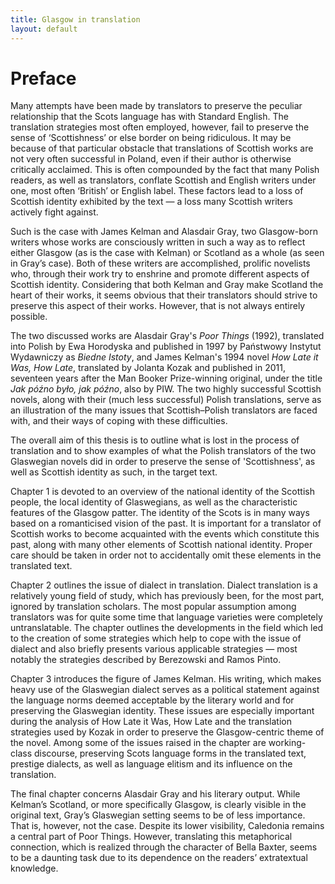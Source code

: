 ```yaml
---
title: Glasgow in translation
layout: default
---
```


# Preface

Many attempts have been made by translators to preserve the peculiar relationship that the Scots language has with Standard English. The translation strategies most often employed, however, fail to preserve the sense of ‘Scottishness’ or else border on being ridiculous. It may be because of that particular obstacle that translations of Scottish works are not very often successful in Poland, even if their author is otherwise critically acclaimed. This is often compounded by the fact that many Polish readers, as well as translators, conflate Scottish and English writers under one, most often ‘British’ or English label. These factors lead to a loss of Scottish identity exhibited by the text — a loss many Scottish writers actively fight against.

Such is the case with James Kelman and Alasdair Gray, two Glasgow-born writers whose works are consciously written in such a way as to reflect either Glasgow (as is the case with Kelman) or Scotland as a whole (as seen in Gray’s case). Both of these writers are accomplished, prolific novelists who, through their work try to enshrine and promote different aspects of Scottish identity. Considering that both Kelman and Gray make Scotland the heart of their works, it seems obvious that their translators should strive to preserve this aspect of their works. However, that is not always entirely possible.

The two discussed works are Alasdair Gray's *Poor Things* (1992), translated into Polish by Ewa Horodyska and published in 1997 by Państwowy Instytut Wydawniczy as *Biedne Istoty*, and James Kelman's 1994 novel *How Late it Was, How Late*, translated by Jolanta Kozak and published in 2011, seventeen years after the Man Booker Prize-winning original, under the title *Jak późno było, jak późno*, also by PIW. The two highly successful Scottish novels, along with their (much less successful) Polish translations, serve as an illustration of the many issues that Scottish–Polish translators are faced with, and their ways of coping with these difficulties. 

The overall aim of this thesis is to outline what is lost in the process of translation and to show examples of what the Polish translators of the two Glaswegian novels did in order to preserve the sense of 'Scottishness', as well as Scottish identity as such, in the target text. 

Chapter 1 is devoted to an overview of the national identity of the Scottish people, the local identity of Glaswegians, as well as the characteristic features of the Glasgow patter. The identity of the Scots is in many ways based on a romanticised vision of the past. It is important for a translator of Scottish works to become acquainted with the events which constitute this past, along with many other elements of Scottish national identity. Proper care should be taken in order not to accidentally omit these elements in the translated text.

Chapter 2 outlines the issue of dialect in translation. Dialect translation is a relatively young field of study, which has previously been, for the most part, ignored by translation scholars. The most popular assumption among translators was for quite some time that language varieties were completely untranslatable. The chapter outlines the developments in the field which led to the creation of some strategies which help to cope with the issue of dialect and also briefly presents various applicable strategies — most notably the strategies described by Berezowski and Ramos Pinto.

Chapter 3 introduces the figure of James Kelman. His writing, which makes heavy use of the Glaswegian dialect serves as a political statement against the language norms deemed acceptable by the literary world and for preserving the Glaswegian identity. These issues are especially important during the analysis of How Late it Was, How Late and the translation strategies used by Kozak in order to preserve the Glasgow-centric theme of the novel. Among some of the issues raised in the chapter are working-class discourse, preserving Scots language forms in the translated text, prestige dialects, as well as language elitism and its influence on the translation.

The final chapter concerns Alasdair Gray and his literary output. While Kelman’s Scotland, or more specifically Glasgow, is clearly visible in the original text, Gray’s Glaswegian setting seems to be of less importance. That is, however, not the case. Despite its lower visibility, Caledonia remains a central part of Poor Things. However, translating this metaphorical connection, which is realized through the character of Bella Baxter, seems to be a daunting task due to its dependence on the readers’ extratextual knowledge.